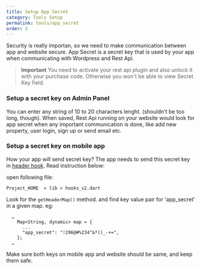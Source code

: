 ```yaml
---
title: Setup App Secret
category: Tools Setup
permalink: tools/app_secret
order: 2
---
```


Security is really importan, so we need to make communication between app and website secure. App Secret is a secret key that is used by your app when communicating with Wordpress and Rest Api.

> **Important** You need to activate your rest api plugin and also unlock it with your purchase code. Otherwise you won't be able to view Secret Key field.

### Setup a secret key on Admin Panel
You can enter any string of 10 to 20 characters lenght. (shouldn't be too long, though). When saved, Rest Api running on your website would look for app secret when any important communication is done, like add new property, user login, sign up or send email etc.

### Setup a secret key on mobile app
How your app will send secret key? The app needs to send this secret key in [header hook](/hooks-widgets/set_api_header). Read instruction below:

open following file:

`Project_HOME  > lib > hooks_v2.dart`

Look for the `getHeaderMap()` method. and find key value pair for 'app_secret' in a given map. eg: 
```
  …
    Map<String, dynamic> map = {
      ...
      "app_secret": "!296@#%234^&*()_-+=", 
    };
  …
```

Make sure both keys on mobile app and website should be same, and keep them safe.



